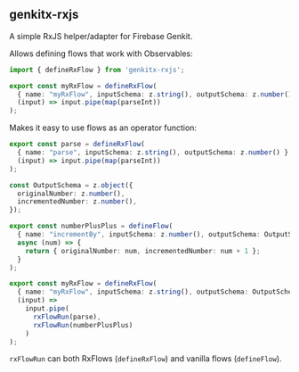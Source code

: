 ## genkitx-rxjs

A simple RxJS helper/adapter for Firebase Genkit.

Allows defining flows that work with Observables:

```ts
import { defineRxFlow } from 'genkitx-rxjs';

export const myRxFlow = defineRxFlow(
  { name: "myRxFlow", inputSchema: z.string(), outputSchema: z.number() },
  (input) => input.pipe(map(parseInt))
);
```

Makes it easy to use flows as an operator function:

```ts
export const parse = defineRxFlow(
  { name: "parse", inputSchema: z.string(), outputSchema: z.number() },
  (input) => input.pipe(map(parseInt))
);

const OutputSchema = z.object({
  originalNumber: z.number(),
  incrementedNumber: z.number(),
});

export const numberPlusPlus = defineFlow(
  { name: "incrementBy", inputSchema: z.number(), outputSchema: OutputSchema },
  async (num) => {
    return { originalNumber: num, incrementedNumber: num + 1 };
  }
);

export const myRxFlow = defineRxFlow(
  { name: "myRxFlow", inputSchema: z.string(), outputSchema: OutputSchema },
  (input) =>
    input.pipe(
      rxFlowRun(parse),
      rxFlowRun(numberPlusPlus)
    )
);
```

`rxFlowRun` can both RxFlows (`defineRxFlow`) and vanilla flows (`defineFlow`).